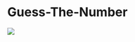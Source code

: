 # Guess-The-Number

<img src="https://cdn.discordapp.com/attachments/689514068578402382/979392392102830120/guess-the-number.png">
